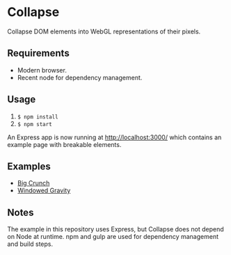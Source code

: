 # Collapse

Collapse DOM elements into WebGL representations of their pixels.

## Requirements

* Modern browser.
* Recent node for dependency management.

## Usage

1. `$ npm install`
2. `$ npm start`

An Express app is now running at [http://localhost:3000/](http://localhost:3000/) which contains an example page with breakable elements.

## Examples

* [Big Crunch](https://andystanton.github.io/collapse)
* [Windowed Gravity](https://andystanton.github.io/collapse/bits.html)

## Notes

The example in this repository uses Express, but Collapse does not depend on Node at runtime. npm and gulp are used for dependency management and build steps. 